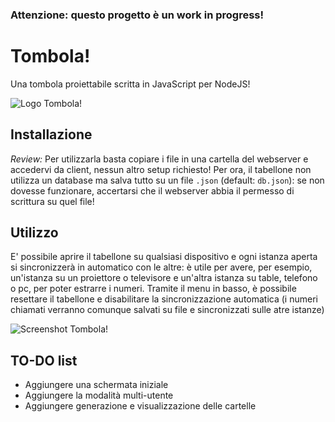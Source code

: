 ### Attenzione: questo progetto è un work in progress!

# Tombola!
Una tombola proiettabile scritta in JavaScript per NodeJS!

![Logo Tombola!](https://raw.githubusercontent.com/azzlabs/tombola-ajax/master/images/logo.png)

## Installazione
_Review:_
Per utilizzarla basta copiare i file in una cartella del webserver e accedervi da client, nessun altro setup richiesto!
Per ora, il tabellone non utilizza un database ma salva tutto su un file `.json` (default: `db.json`): se non dovesse funzionare, accertarsi che il webserver abbia il permesso di scrittura su quel file!

## Utilizzo
E' possibile aprire il tabellone su qualsiasi dispositivo e ogni istanza aperta si sincronizzerà in automatico con le altre: è utile per avere, per esempio, un'istanza su un proiettore o televisore e un'altra istanza su table, telefono o pc, per poter estrarre i numeri.
Tramite il menu in basso, è possibile resettare il tabellone e disabilitare la sincronizzazione automatica (i numeri chiamati verranno comunque salvati su file e sincronizzati sulle atre istanze)

![Screenshot Tombola!](https://raw.githubusercontent.com/azzlabs/tombola-ajax/master/images/screenshot.png)

## TO-DO list
- Aggiungere una schermata iniziale
- Aggiungere la modalità multi-utente
- Aggiungere generazione e visualizzazione delle cartelle